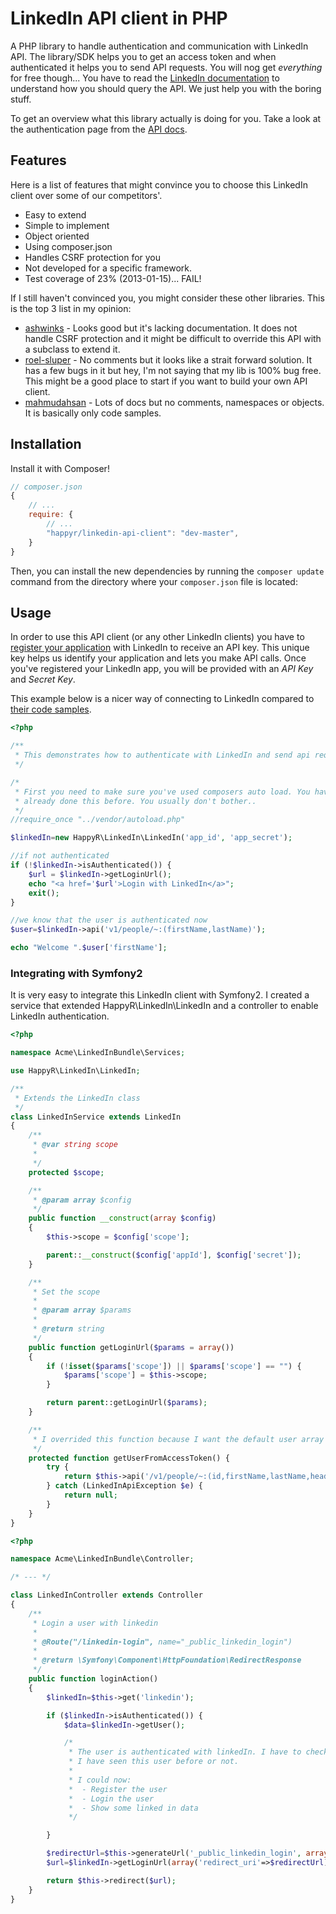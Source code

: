 # LinkedIn API client in PHP

A PHP library to handle authentication and communication with LinkedIn API. The library/SDK helps you to get an access
token and when authenticated it helps you to send API requests. You will nog get *everything* for free though... You
have to read the [LinkedIn documentation][api-doc-core] to understand how you should query the API. We just help you
with the boring stuff.

To get an overview what this library actually is doing for you. Take a look at the authentication page from
the [API docs][api-doc-authentication].

## Features

Here is a list of features that might convince you to choose this LinkedIn client over some of our competitors'.

* Easy to extend
* Simple to implement
* Object oriented 
* Using composer.json
* Handles CSRF protection for you
* Not developed for a specific framework. 
* Test coverage of 23% (2013-01-15)... FAIL!

If I still haven't convinced you, you might consider these other libraries. This is the top 3 list in my opinion:

* [ashwinks](https://github.com/ashwinks/PHP-LinkedIn-SDK) - Looks good but it's lacking documentation. It does not
handle CSRF protection and it might be difficult to override this API with a subclass to extend it.
* [roel-sluper](https://github.com/roel-sluper/LinkedIn-PHP-API) - No comments but it looks like a strait forward
solution. It has a few bugs in it but hey, I'm not saying that my lib is 100% bug free. This might be a good place
to start if you want to build your own API client.
* [mahmudahsan](https://github.com/mahmudahsan/Linkedin---Simple-integration-for-your-website) - Lots of docs but no
comments, namespaces or objects. It is basically only code samples.


## Installation

Install it with Composer!

```js
// composer.json
{
    // ...
    require: {
        // ...
        "happyr/linkedin-api-client": "dev-master",
    }
}
```

Then, you can install the new dependencies by running the ``composer update``
command from the directory where your ``composer.json`` file is located:

## Usage

In order to use this API client (or any other LinkedIn clients) you have to [register your application][register-app]
with LinkedIn to receive an API key. This unique key helps us identify your application and lets you make API calls.
Once you've registered your LinkedIn app, you will be provided with an *API Key* and *Secret Key*.

This example below is a nicer way of connecting to LinkedIn compared to [their code samples][linkedin-code-samples].

```php 
<?php

/**
 * This demonstrates how to authenticate with LinkedIn and send api requests
 */

/*
 * First you need to make sure you've used composers auto load. You have is probably 
 * already done this before. You usually don't bother..
 */
//require_once "../vendor/autoload.php"

$linkedIn=new HappyR\LinkedIn\LinkedIn('app_id', 'app_secret');

//if not authenticated
if (!$linkedIn->isAuthenticated()) {
    $url = $linkedIn->getLoginUrl();
    echo "<a href='$url'>Login with LinkedIn</a>";
    exit();
}

//we know that the user is authenticated now
$user=$linkedIn->api('v1/people/~:(firstName,lastName)');

echo "Welcome ".$user['firstName'];
```


### Integrating with Symfony2

It is very easy to integrate this LinkedIn client with Symfony2. I created a service that extended
HappyR\LinkedIn\LinkedIn and a controller to enable LinkedIn authentication.

```php
<?php

namespace Acme\LinkedInBundle\Services;

use HappyR\LinkedIn\LinkedIn;

/**
 * Extends the LinkedIn class 
 */
class LinkedInService extends LinkedIn
{
    /**
     * @var string scope
     *
     */
    protected $scope;

    /**
     * @param array $config
     */
    public function __construct(array $config)
    {
        $this->scope = $config['scope'];

        parent::__construct($config['appId'], $config['secret']);
    }

    /**
     * Set the scope 
     *
     * @param array $params
     *
     * @return string
     */
    public function getLoginUrl($params = array())
    {
        if (!isset($params['scope']) || $params['scope'] == "") {
            $params['scope'] = $this->scope;
        }

        return parent::getLoginUrl($params);
    }

    /**
     * I overrided this function because I want the default user array to include email-address
     */
    protected function getUserFromAccessToken() {
        try {
            return $this->api('/v1/people/~:(id,firstName,lastName,headline,email-address)');
        } catch (LinkedInApiException $e) {
            return null;
        }
    }
}
```

```php
<?php

namespace Acme\LinkedInBundle\Controller;

/* --- */

class LinkedInController extends Controller
{
    /**
     * Login a user with linkedin
     *
     * @Route("/linkedin-login", name="_public_linkedin_login")
     *
     * @return \Symfony\Component\HttpFoundation\RedirectResponse
     */
    public function loginAction()
    {
        $linkedIn=$this->get('linkedin');

        if ($linkedIn->isAuthenticated()) {
            $data=$linkedIn->getUser();

            /*
             * The user is authenticated with linkedIn. I have to check in my user DB if 
             * I have seen this user before or not. 
             * 
             * I could now: 
             *  - Register the user
             *  - Login the user
             *  - Show some linked in data
             */

        }

        $redirectUrl=$this->generateUrl('_public_linkedin_login', array(), true);
        $url=$linkedIn->getLoginUrl(array('redirect_uri'=>$redirectUrl));

        return $this->redirect($url);
    }
}
```

[register-app]: https://www.linkedin.com/secure/developer
[linkedin-code-samples]: https://developer.linkedin.com/documents/code-samples
[api-doc-authentication]: https://developer.linkedin.com/documents/authentication
[api-doc-core]: https://developer.linkedin.com/core-concepts
